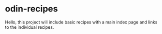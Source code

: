# odin-recipes
Hello, this project will include basic recipes with a main index page and links to the individual recipes.